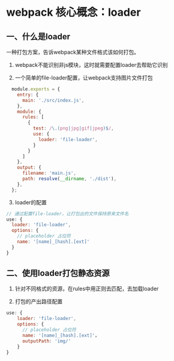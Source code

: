 # webpack 核心概念：loader

## 一、什么是loader

一种打包方案，告诉webpack某种文件格式该如何打包。

1. webpack不能识别非js模块，这时就需要配置loader去帮助它识别


2. 一个简单的file-loader配置，让webpack支持图片文件打包
  ```js
    module.exports = {
      entry: {
        main: './src/index.js',
      },
      module: {
        rules: [
          {
            test: /\.(png|jpg|gif|jpeg)$/,
            use: {
              loader: 'file-loader',
            }
          }
        ]
      },
      output: {
        filename: 'main.js',
        path: resolve(__dirname, './dist'),
      },
    };  
  ```
  
3. loader的配置
  ```js
  // 通过配置file-loader，让打包出的文件保持原来文件名
  use: {
    loader: 'file-loader',
    options: {
      // placeholder 占位符
      name: '[name]_[hash].[ext]'
    }
  }
  ```
  
  
## 二、使用loader打包静态资源 

1. 针对不同格式的资源，在rules中用正则去匹配，去加载loader

2. 打包的产出路径配置
  ```js
  use: {
      loader: 'file-loader',
      options: {
        // placeholder 占位符
        name: '[name]_[hash].[ext]'，
        outputPath: 'img/'
      }
  }
  ```
  
